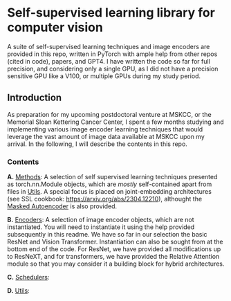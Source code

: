 
# Self-supervised learning library for computer vision
A suite of self-supervised learning techniques and image encoders are provided in this repo, written in PyTorch with ample help from other repos (cited in code), papers, and GPT4. I have written the code so far for full precision, and considering only a single GPU, as I did not have a precision sensitive GPU like a V100, or multiple GPUs during my study period.


## Introduction

As preparation for my upcoming postdoctoral venture at MSKCC, or the Memorial Sloan Kettering Cancer Center, I spent a few months studying and implementing various image encoder learning techniques that would leverage the vast amount of image data available at MSKCC upon my arrival. In the following, I will describe the contents in this repo.

### Contents

**A.** [Methods](https://github.com/swarajnanda2021/MSKCC_SSL/blob/main/Methods.py): A selection of self supervised learning techniques presented as torch.nn.Module objects, which are _mostly_ self-contained apart from files in [Utils](https://github.com/swarajnanda2021/MSKCC_SSL/blob/main/Utils.py). A special focus is placed on joint-embedding architectures (see SSL cookbook: https://arxiv.org/abs/2304.12210), althought the [Masked Autoencoder](https://arxiv.org/abs/2111.06377) is also provided.

**B.** [Encoders](https://github.com/swarajnanda2021/MSKCC_SSL/blob/main/Encoders.py): A selection of image encoder objects, which are not instantiated. You will need to instantiate it using the help provided subsequently in this readme. We have so far in our selection the basic ResNet and Vision Transformer. Instantiation can also be sought from at the bottom end of the code. For ResNet, we have provided all modifications up to ResNeXT, and for transformers, we have provided the Relative Attention module so that you may consider it a building block for hybrid architectures.

**C.** [Schedulers](https://github.com/swarajnanda2021/MSKCC_SSL/blob/main/Schedulers.py):

**D.** [Utils](https://github.com/swarajnanda2021/MSKCC_SSL/blob/main/Utils.py):


